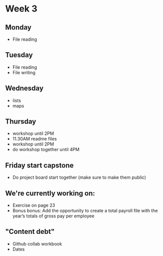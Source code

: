 # Week 3

## Monday
- File reading

## Tuesday
- File reading
- File writing

## Wednesday
- lists
- maps

## Thursday
- workshop until 2PM
- 11.30AM readme files
- workshop until 2PM
- do workshop together until 4PM

## Friday start capstone
- Do project board start together (make sure to make them public)

## We're currently working on:
- Exercise on page 23
- Bonus bonus: Add the opportunity to create a total payroll file with the year’s totals of gross pay per employee

## "Content debt"
- Github collab workbook
- Dates